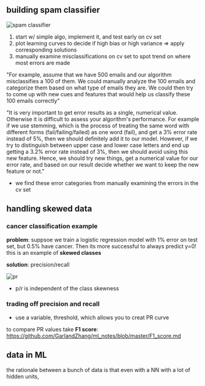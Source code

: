 ## building spam classifier

![spam classifier](https://i.gyazo.com/c4a37936c2f277cb4ea77a27570b1a4a.png)


1. start w/ simple algo, implement it, and test early on cv set
2. plot learning curves to decide if high bias or high variance => apply corresponding solutions
3. manually examine misclassifications on cv set  to spot trend on where most errors are made

"For example, assume that we have 500 emails and our algorithm misclassifies a 100 of them. We could manually analyze the 100 emails and categorize them based on what type of emails they are. We could then try to come up with new cues and features that would help us classify these 100 emails correctly"

"It is very important to get error results as a single, numerical value. Otherwise it is difficult to assess your algorithm's performance. For example if we use stemming, which is the process of treating the same word with different forms (fail/failing/failed) as one word (fail), and get a 3% error rate instead of 5%, then we should definitely add it to our model. However, if we try to distinguish between upper case and lower case letters and end up getting a 3.2% error rate instead of 3%, then we should avoid using this new feature. Hence, we should try new things, get a numerical value for our error rate, and based on our result decide whether we want to keep the new feature or not."
  - we find these error categories from manually examining the errors in the cv set
  
  
## handling skewed data

### cancer classification example

**problem**: suppsoe we train a logistic regression model with 1% error on test set, but 0.5% have cancer. Then its more successful to always predict y=0! this is an example of **skewed classes**

**solution**: precision/recall 

![pr](https://i.gyazo.com/10ce4aaef34464c4c1c492a118fedd79.png)
  - p/r is independent of the class skewness
  
  
### trading off precision and recall
- use a variable, threshold, which allows you to creat PR curve

to compare PR values take **F1 score**: https://github.com/GarlandZhang/ml_notes/blob/master/F1_score.md


## data in ML

the rationale between a bunch of data is that even with a NN with a lot of hidden units, 
